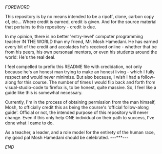 _FOREWORD_

This repository is by no means intended to be a ripoff, clone, carbon copy of, etc...
Where credit is earned, credit is given.
And for the source material that pertains to this repository - credit is due.

In my opinion, there is no better 'entry-level' computer programming teacher IN THE WORLD
than my friend, Mr. Mosh Hamedani. He has earned every bit of the credit and accolades
he's received online - whether that be from his peers, his own personaal mentors,
or even his students around the world: He's the real deal.

I feel compelled to prefix this README file with credidation, not only because he's an
honest man trying to make an honest living - which I fully respect and would
never minimize. But also because, I wish I had a follow-along for this course. The
number of times I would flip back and forth from visual-studio-code to firefox is, to
be honest, quite massive. So, I feel like a guide like this is somewhat necessary.

Currently, I'm in the process of obtaining permission from the man himself, Mosh, to
officially credit this as being the course's 'official follow-along guide'.
Official or not, the intended purpose of this repository will never change. Even if this
only help ONE individual on their path to success, I've done what I came to do.

As a teacher, a leader, and a role model for the entirety of the human race, my good pal
Mosh Hamedani should be celebrated.
---\*\*\*---

_END_
